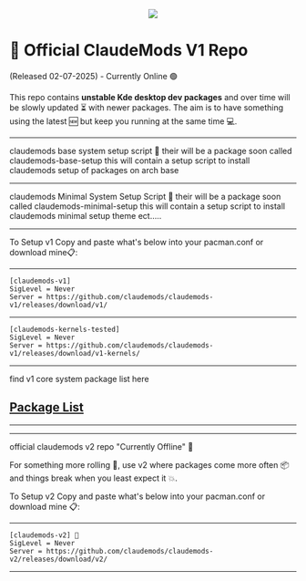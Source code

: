
<p align="center">
<img src="https://i.postimg.cc/Y01BKnH9/claudemods-official-repos-7-2-2025.gif">	




# 🚀 Official ClaudeMods V1 Repo 

(Released 02-07-2025) - Currently Online 🟢

This repo contains **unstable Kde desktop dev packages** 
and over time will be slowly updated ⏳ with newer packages. 
The aim is to have something using the latest 🆕
but keep you running at the same time 💻.

    
---

claudemods base system setup script 🚀
their will be a package soon called claudemods-base-setup
this will contain a setup script to install claudemods setup of packages on arch base

---

claudemods Minimal System Setup Script 🚀
their will be a package soon called claudemods-minimal-setup
this will contain a setup script to install claudemods minimal setup theme ect.....
   

   
---

To Setup v1 Copy and paste what's below into your pacman.conf or download mine📋:

---


```
[claudemods-v1]
SigLevel = Never
Server = https://github.com/claudemods/claudemods-v1/releases/download/v1/
```

---

```
[claudemods-kernels-tested]
SigLevel = Never
Server = https://github.com/claudemods/claudemods-v1/releases/download/v1-kernels/
```



---


find v1 core system package list here

## [ Package List ](https://github.com/claudemods/claudemods-v1/blob/main/changelogs-and-versions/readmev1.md  )







---


---

official claudemods v2 repo "Currently Offline" 🚀

For something more rolling 🌊, use v2 where packages come more often 📦 
and things break when you least expect it 💥. 


To Setup v2 Copy and paste what's below into your pacman.conf or download mine 📋:

---

```
[claudemods-v2] 🚀
SigLevel = Never
Server = https://github.com/claudemods/claudemods-v2/releases/download/v2/  
```

---
